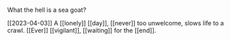 What the hell is a sea goat?

[[2023-04-03]]
A [[lonely]] [[day]], [[never]] too unwelcome, slows life to a crawl.
[[Ever]] [[vigilant]], [[waiting]] for the [[end]].


